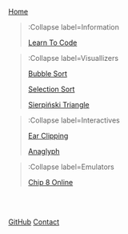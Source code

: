 [Home](/)

> :Collapse label=Information
>
> [Learn To Code](/Learn-to-Code/)

> :Collapse label=Visuallizers
>
> [Bubble Sort](/BubbleSort/)
>
> [Selection Sort](/SelectionSort/)
>
> [Sierpiński Triangle](/Triforce/)

> :Collapse label=Interactives
>
> [Ear Clipping](/EarClipping/)
>
> [Anaglyph](/Anaglyph/)

> :Collapse label=Emulators
>
> [Chip 8 Online](/Chip8-Online/)

<br><br>

[GitHub](https://github.com/TylerMackJ)
[Contact](mailto:tylermackj@gmail.com)